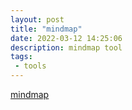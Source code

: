 ```yaml
---
layout: post
title: "mindmap"
date: 2022-03-12 14:25:06
description: mindmap tool
tags:
 - tools
---
```


[mindmap](https://app.mindmup.com/)
